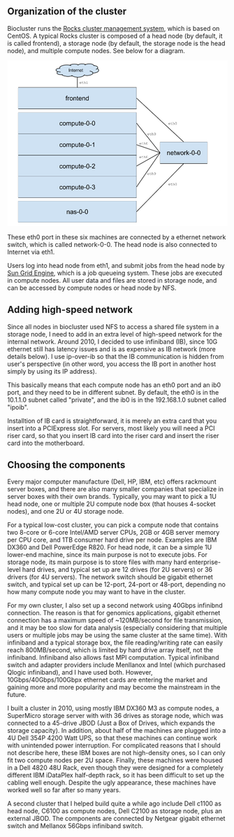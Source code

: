 ## Organization of the cluster

Biocluster runs the [Rocks cluster management system](http://www.rocksclusters.org), which is based on CentOS. A typical Rocks cluster is composed of a head node (by default, it is called frontend), a storage node (by default, the storage node is the head node), and multiple compute nodes. See below for a diagram.

![cluster](/img/cluster.png)

These eth0 port in these six machines are connected by a ethernet network switch, which is called network-0-0. The head node is also connected to Internet via eth1.

Users log into head node from eth1, and submit jobs from the head node by [Sun Grid Engine](https://en.wikipedia.org/wiki/Oracle_Grid_Engine), which is a job queueing system. These jobs are executed in compute nodes. All user data and files are stored in storage node, and can be accessed by compute nodes or head node by NFS.

## Adding high-speed network

Since all nodes in biocluster used NFS to access a shared file system in a storage node, I need to add in an extra level of high-speed network for the internal network. Around 2010, I decided to use infiniband (IB), since 10G ethernet still has latency issues and is as expensive as IB network (more details below). I use ip-over-ib so that the IB communication is hidden from user's perspective (in other word, you access the IB port in another host simply by using its IP address).

This basically means that each compute node has an eth0 port and an ib0 port, and they need to be in different subnet. By default, the eth0 is in the 10.1.1.0 subnet called "private", and the ib0 is in the 192.168.1.0 subnet called "ipoib".

Installtion of IB card is straightforward, it is merely an extra card that you insert into a PCIExpress slot. For servers, most likely you will need a PCI riser card, so that you insert IB card into the riser card and insert the riser card into the motherboard. 

## Choosing the components

Every major computer manufacture (Dell, HP, IBM, etc) offers rackmount server boxes, and there are also many smaller companies that specialize in server boxes with their own brands. Typically, you may want to pick a 1U head node, one or multiple 2U compute node box (that houses 4-socket nodes), and one 2U or 4U storage node. 

For a typical low-cost cluster, you can pick a compute node that contains two 8-core or 6-core Intel/AMD server CPUs, 2GB or 4GB server memory per CPU core, and 1TB consumer hard drive per node. Examples are IBM DX360 and Dell PowerEdge R820. For head node, it can be a simple 1U lower-end machine, since its main purpose is not to execute jobs. For storage node, its main purpose is to store files with many hard enterprise-level hard drives, and typical set up are 12 drives (for 2U servers) or 36 drivers (for 4U servers). The network switch should be gigabit ethernet switch, and typical set up can be 12-port, 24-port or 48-port, depending no how many compute node you may want to have in the cluster.

For my own cluster, I also set up a second network using 40Gbps infinibnd connection. The reason is that for genomics applications, gigabit ethernet connection has a maximum speed of ~120MB/second for file transmission, and it may be too slow for data analysis (especially considering that multiple users or multiple jobs may be using the same cluster at the same time). With infiniband and a typical storage box, the file reading/writing rate can easily reach 800MB/second, which is limited by hard drive array itself, not the infiniband. Infiniband also allows fast MPI computation. Typical infiniband switch and adapter providers include Menllanox and Intel (which purchased Qlogic infiniband), and I have used both. However, 10Gbps/40Gbps/100Gbpx ethernet cards are entering the market and gaining more and more popularity and may become the mainstream in the future. 

I built a cluster in 2010, using mostly IBM DX360 M3 as compute nodes, a SuperMicro storage server with with 36 drives as storage node, which was connected to a 45-drive JBOD (Just a Box of Drives, which expands the storage capacity). In addition, about half of the machines are plugged into a 4U Dell 354P 4200 Watt UPS, so that these machines can continue work with unintended power interruption. For complicated reasons that I should not describe here, these IBM boxes are not high-density ones, so I can only fit two compute nodes per 2U space. Finally, these machines were housed in a Dell 4820 48U Rack, even though they were designed for a completely different IBM iDataPlex half-depth rack, so it has been difficult to set up the cabling well enough. Despite the ugly appearance, these machines have worked well so far after so many years.

A second cluster that I helped build quite a while ago include Dell c1100 as head node, C6100 as compute nodes, Dell C2100 as storage node, plus an external JBOD. The components are connected by Netgear gigabit ethernet switch and Mellanox 56Gbps infiniband switch.












